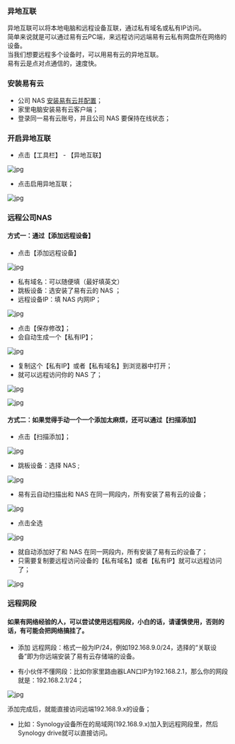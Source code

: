 ### 异地互联

异地互联可以将本地电脑和远程设备互联，通过私有域名或私有IP访问。  
简单来说就是可以通过易有云PC端，来远程访问远端易有云私有网盘所在网络的设备。  
当我们想要远程多个设备时，可以用易有云的异地互联。  
易有云是点对点通信的，速度快。

### 安装易有云

- 公司 NAS [安装易有云并配置](/zh/guide/linkease/install/device/istoreos.md)；
- 家里电脑安装易有云客户端；
- 登录同一易有云账号，并且公司 NAS 要保持在线状态；


### 开启异地互联
- 点击【工具栏】 - 【异地互联】

![jpg](./image/remote_connects/1.jpg)

- 点击启用异地互联；

![jpg](./image/remote_connects/2.jpg)

### 远程公司NAS

#### 方式一：通过【添加远程设备】
- 点击【添加远程设备】

![jpg](./image/remote_connects/7.jpg)

- 私有域名：可以随便填（最好填英文）
- 跳板设备：选安装了易有云的 NAS ；
- 远程设备IP：填 NAS 内网IP；

![jpg](./image/remote_connects/3.jpg)

- 点击【保存修改】；
- 会自动生成一个【私有IP】；

![jpg](./image/remote_connects/4.jpg)

- 复制这个【私有IP】或者【私有域名】到浏览器中打开；
- 就可以远程访问你的 NAS 了；

![jpg](./image/remote_connects/5.jpg)

![jpg](./image/remote_connects/6.jpg)

#### 方式二：如果觉得手动一个一个添加太麻烦，还可以通过【扫描添加】
- 点击【扫描添加】；

![jpg](./image/remote_connects/8.jpg)

- 跳板设备：选择 NAS ;

![jpg](./image/remote_connects/9.jpg)

- 易有云自动扫描出和 NAS 在同一网段内，所有安装了易有云的设备；

![jpg](./image/remote_connects/10.jpg)

- 点击全选

![jpg](./image/remote_connects/11.jpg)

- 就自动添加好了和 NAS 在同一网段内，所有安装了易有云的设备了；
- 只需要复制要远程访问设备的【私有域名】或者【私有IP】就可以远程访问了；

![jpg](./image/remote_connects/12.jpg)

### 远程网段

#### 如果有网络经验的人，可以尝试使用远程网段，小白的话，请谨慎使用，否则的话，有可能会把网络搞挂了。

- 添加 远程网段：格式一般为IP/24，例如192.168.9.0/24，选择的“关联设备”即为你远端安装了易有云存储端的设备。

- 有小伙伴不懂网段：比如你家里路由器LAN口IP为192.168.2.1，那么你的网段就是：192.168.2.1/24；

![jpg](./image/remote_connects/13.jpg)

添加完成后，就能直接访问远端192.168.9.x的设备；

- 比如：Synology设备所在的局域网(192.168.9.x)加入到远程网段里，然后Synology drive就可以直接访问。